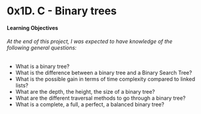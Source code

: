 # 0x1D. C - Binary trees
#### Learning Objectives
###### At the end of this project, I was expected to have knowledge of the following general questions:
- What is a binary tree?
- What is the difference between a binary tree and a Binary Search Tree?
- What is the possible gain in terms of time complexity compared to linked lists?
- What are the depth, the height, the size of a binary tree?
- What are the different traversal methods to go through a binary tree?
- What is a complete, a full, a perfect, a balanced binary tree?
